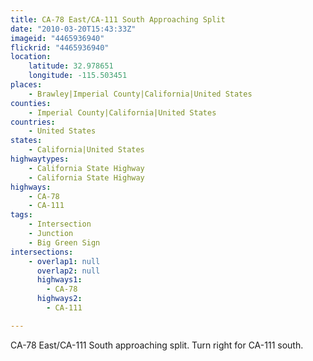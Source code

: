 ```yaml
---
title: CA-78 East/CA-111 South Approaching Split
date: "2010-03-20T15:43:33Z"
imageid: "4465936940"
flickrid: "4465936940"
location:
    latitude: 32.978651
    longitude: -115.503451
places:
    - Brawley|Imperial County|California|United States
counties:
    - Imperial County|California|United States
countries:
    - United States
states:
    - California|United States
highwaytypes:
    - California State Highway
    - California State Highway
highways:
    - CA-78
    - CA-111
tags:
    - Intersection
    - Junction
    - Big Green Sign
intersections:
    - overlap1: null
      overlap2: null
      highways1:
        - CA-78
      highways2:
        - CA-111

---
```

CA-78 East/CA-111 South approaching split.  Turn right for CA-111 south.